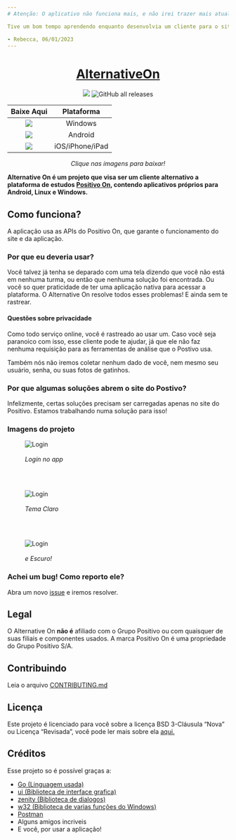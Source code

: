 ```yaml
---
# Atenção: O aplicativo não funciona mais, e não irei trazer mais atualizações para ele. O código foi arquivado por questões de preservação de software.

Tive um bom tempo aprendendo enquanto desenvolvia um cliente para o site da escola, espero ter mais oportunidades assim no futuro :)

- Rebecca, 06/01/2023
---
```


<h1 align="center">
<a href="https://github.com/alternativeon/alternativeon/releases/latest">AlternativeOn</a>
</h1>

<div align="center"> <p>
<img src="https://img.shields.io/badge/desenvolvimento-ativo-success?style=for-the-badge&logo=github">
<img alt="GitHub all releases" src="https://img.shields.io/github/downloads/alternativeon/alternativeon/total?style=for-the-badge">
</p>
  
|    **Baixe Aqui**    |               **Plataforma**              |
|:-----------------:|:----------------------------------------:|
| <a href="https://github.com/alternativeon/alternativeon/releases/latest"> <img src="https://img.shields.io/github/downloads/alternativeon/alternativeon/latest/total?style=for-the-badge&logo=windows10&logoColor=blue&label=Baixar%20-%20Windows&color=success&link=https%3A%2F%2Fgithub.com%2FAlternativeOn%2FAlternativeOn%2Freleases%2Fdownload%2Fv1.0.0%2FAlternative_On.exe"> </a> | Windows |
| <a href="https://github.com/alternativeon/alternativeon/releases/latest"> <img src="https://img.shields.io/github/downloads/alternativeon/alternativeon/latest/total?style=for-the-badge&logo=android&logoColor=green&label=Baixar%20-%20Windows&color=success&link=https%3A%2F%2Fgithub.com%2FAlternativeOn%2FAlternativeOn%2Freleases%2Fdownload%2Fv1.0.0%2FAlternative_On.apk"> </a> |  Android  |
<a href="./iOS.md"> <img src="https://img.shields.io/github/downloads/alternativeon/alternativeon/latest/total?style=for-the-badge&logo=apple&label=Baixar%20-%20iOS&color=success&link=https%3A%2F%2Fgithub.com%2FAlternativeOn%2FAlternativeOn%2Freleases%2Fdownload%2Fv1.0.1%2FAlternativeOn.ipa"> </a> | iOS/iPhone/iPad | 

_Clique nas imagens para baixar!_
</div>


**Alternative On é um projeto que visa ser um cliente alternativo a plataforma de estudos <a href="https://positivoon.com.br" target="_blank"> Positivo On</a>, contendo aplicativos próprios para Android, Linux e Windows.**

## Como funciona?

A aplicação usa as APIs do Positivo On, que garante o funcionamento do site e da aplicação.

### Por que eu deveria usar?

Você talvez já tenha se deparado com uma tela dizendo que você não está em nenhuma turma, ou então que nenhuma solução foi encontrada. Ou você so quer praticidade de ter uma aplicação nativa para acessar a plataforma. O Alternative On resolve todos esses problemas! E ainda sem te rastrear.
#### Questões sobre privacidade
Como todo serviço online, você é rastreado ao usar um. Caso você seja paranoico com isso, esse cliente pode te ajudar, já que ele não faz nenhuma requisição para as ferramentas de análise que o Postivo usa.

Também nós não iremos coletar nenhum dado de você, nem mesmo seu usuário, senha, ou suas fotos de gatinhos.

### Por que algumas soluções abrem o site do Postivo?

Infelizmente, certas soluções precisam ser carregadas apenas no site do Positivo. Estamos trabalhando numa solução para isso!

### Imagens do projeto

<figure>
    <img src="https://github.com/AlternativeOn/AlternativeOn/assets/47502554/e9f3ed1d-b65f-4af3-8fd5-f37cbee290f2"
         alt="Login">
    <figcaption><i><br>Login no app</i></figcaption>
</figure>

<br> <br>

<figure>
    <img src="https://github.com/AlternativeOn/AlternativeOn/assets/47502554/c86f024d-ce9c-4007-8fc9-0d36c293a32c"
         alt="Login">
    <figcaption><i><br>Tema Claro</i></figcaption>
</figure>

<br> <br>

<figure>
    <img src="https://github.com/AlternativeOn/AlternativeOn/assets/47502554/2a9e00b1-5951-4751-b846-d2a5b77cc6c0"
         alt="Login">
    <figcaption><i><br>e Escuro!</i></figcaption>
</figure>

### Achei um bug! Como reporto ele?

Abra um novo [issue](https://github.com/alternativeon/alternativeon/issues/new) e iremos resolver.

## Legal

O Alternative On **não é** afiliado com o Grupo Positivo ou com quaisquer de suas filiais e componentes usados. A marca Positivo On é uma propriedade do Grupo Positivo S/A.

## Contribuindo

Leia o arquivo [CONTRIBUTING.md](./CONTRIBUTING.md)

## Licença

Este projeto é licenciado para você sobre a licença BSD 3-Cláusula “Nova” ou Licença “Revisada”, você pode ler mais sobre ela [aqui.](https://choosealicense.com/licenses/bsd-3-clause/)

## Créditos

Esse projeto so é possível graças a:
- [Go (Linguagem usada)](https://go.dev)
- [ui (Biblioteca de interface grafica)](https://github.com/andlabs/ui)
- [zenity (Biblioteca de dialogos)](https://github.com/ncruces/zenity)
- [w32 (Biblioteca de varias funções do Windows)](https://github.com/gonutz/w32/v2)
- [Postman](https://postman.com)
- Alguns amigos incriveis
- E você, por usar a aplicação! 
